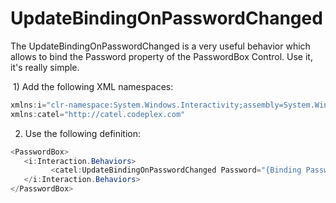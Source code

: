 # UpdateBindingOnPasswordChanged

The UpdateBindingOnPasswordChanged is a very useful behavior which allows to bind the Password property of the PasswordBox Control. Use it, it's really simple.

 1) Add the following XML namespaces:

``` {.java data-syntaxhighlighter-params="brush: java; gutter: false; theme: Confluence" data-theme="Confluence" style="brush: java; gutter: false; theme: Confluence"}
xmlns:i="clr-namespace:System.Windows.Interactivity;assembly=System.Windows.Interactivity"
xmlns:catel="http://catel.codeplex.com"
```

2) Use the following definition:

``` {.java data-syntaxhighlighter-params="brush: java; gutter: false; theme: Confluence" data-theme="Confluence" style="brush: java; gutter: false; theme: Confluence"}
<PasswordBox>
   <i:Interaction.Behaviors>
         <catel:UpdateBindingOnPasswordChanged Password="{Binding Password, Mode=TwoWay}" />
   </i:Interaction.Behaviors>
</PasswordBox>
```